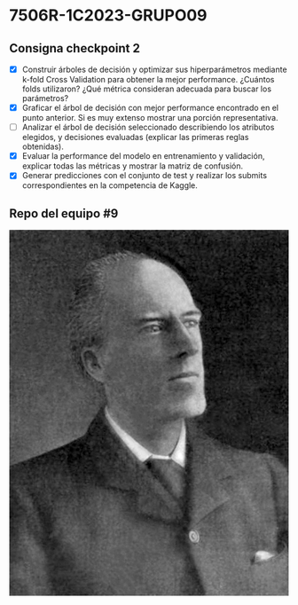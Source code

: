 # 7506R-1C2023-GRUPO09

## Consigna checkpoint 2
- [X] Construir árboles de decisión y optimizar sus hiperparámetros mediante k-fold Cross Validation para obtener la mejor performance. ¿Cuántos folds utilizaron? ¿Qué métrica consideran adecuada para buscar los parámetros?
- [X] Graficar el árbol de decisión con mejor performance encontrado en el punto anterior. Si es muy extenso mostrar una porción representativa.
- [ ] Analizar el árbol de decisión seleccionado describiendo los atributos elegidos, y decisiones evaluadas (explicar las primeras reglas obtenidas).
- [X] Evaluar la performance del modelo en entrenamiento y validación, explicar todas las métricas y mostrar la matriz de confusión.
- [X] Generar predicciones con el conjunto de test y realizar los submits correspondientes en la competencia de Kaggle.

## Repo del equipo #9

![Karl Pearson](informe/images/Karl_Pearson.jpg)
